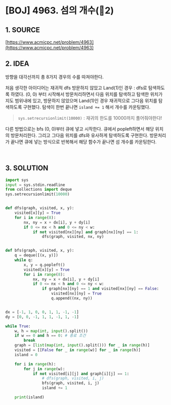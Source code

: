 # [BOJ] 4963. 섬의 개수(🥈2)

## 1. SOURCE

[https://www.acmicpc.net/problem/4963](https://www.acmicpc.net/problem/4963)

## 2. IDEA

방향을 대각선까지 총 8가지 경우의 수를 따져야한다.

처음 생각한 아이디어는 재귀적 dfs
방문하지 않았고 Land(1)인 경우 : dfs로 탐색하도록 하였다.
(0, 0) 부터 시작해서 방문처리하면서 다음 위치를 탐색하고 
탐색한 위치가 지도 범위내에 있고, 방문하지 않았으며 Land(1)인 경우 재귀적으로 그다음 위치를 탐색하도록 구현했다.
탐색이 한번 끝나면 `island += 1` 해서 개수를 카운팅했다.

> `sys.setrecursionlimit(10000)` : 재귀의 한도를 10000까지 풀어줘야한다!

다른 방법으로는 bfs
(0, 0)부터 큐에 넣고 시작한다. 큐에서 popleft하면서 해당 위치의 방문처리한다. 그리고 그다음 위치를 dfs와 유사하게 탐색하도록 구현한다. 방문처리가 끝나면 큐에 넣는 방식으로 반복해서 해당 함수가 끝나면 섬 개수를 카운팅한다.



<BR>

## 3. SOLUTION

```python
import sys
input = sys.stdin.readline
from collections import deque
sys.setrecursionlimit(10000)


def dfs(graph, visited, x, y):
	visited[x][y] = True
	for i in range(8):
		nx, ny = x + dx[i], y + dy[i]
		if 0 <= nx < h and 0 <= ny < w:
			if not visited[nx][ny] and graph[nx][ny] == 1:
				dfs(graph, visited, nx, ny)


def bfs(graph, visited, x, y):
	q = deque([(x, y)])		
	while q:
		x, y = q.popleft()
		visited[x][y] = True
		for i in range(8):
			nx, ny = x + dx[i], y + dy[i]
			if 0 <= nx < h and 0 <= ny < w:
				if graph[nx][ny] == 1 and visited[nx][ny] == False:
					visited[nx][ny] = True
					q.append((nx, ny))


dx = [-1, 1, 0, 0, 1, 1, -1, -1]
dy = [0, 0, -1, 1, 1, -1, 1, -1]

while True:
	w, h = map(int, input().split())
	if w == 0 and h == 0: # 종료 조건
		break
	graph = [list(map(int, input().split())) for _ in range(h)]
	visited = [[False for _ in range(w)] for _ in range(h)]
	island = 0

	for i in range(h):
		for j in range(w):
			if not visited[i][j] and graph[i][j] == 1:
				# dfs(graph, visited, i, j)
				bfs(graph, visited, i, j)
				island += 1

	print(island)
```

